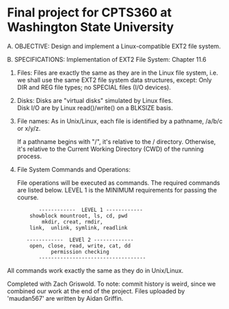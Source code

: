# Final project for CPTS360 at Washington State University

A. OBJECTIVE:
   Design and implement a Linux-compatible EXT2 file system.

B. SPECIFICATIONS:
   Implementation of EXT2 File System: Chapter 11.6

1. Files:
   Files are exactly the same as they are in the Linux file system, i.e.
   we shall use the same EXT2 file system data structures, except:
      Only DIR and REG file types; no SPECIAL files (I/O devices).
   
2. Disks:
    Disks are "virtual disks" simulated by Linux files.  
    Disk I/O are by Linux read()/write() on a BLKSIZE basis.

3. File names:
   As in Unix/Linux, each file is identified by a pathname, /a/b/c or x/y/z.

   If a pathname begins with "/",  it's relative to the / directory.
   Otherwise, it's relative to the Current Working Directory (CWD) of the 
   running process.

4. File System Commands and Operations:
		    
   File operations will be executed as commands. The required commands are 
   listed below. LEVEL 1 is the MINIMUM requirements for passing the course.
    
              ------------  LEVEL 1 ------------ 
	       showblock mountroot, ls, cd, pwd
               mkdir, creat, rmdir, 
	       link,  unlink, symlink, readlink

	      ------------  LEVEl 2 -------------
	       open, close, read, write, cat, dd
	              permission checking
              -----------------------------------
      
All commands work exactly the same as they do in Unix/Linux.

Completed with Zach Griswold. To note: commit history is weird, since we combined our work at the end of the project. Files uploaded by 'maudan567' are written by Aidan Griffin. 
